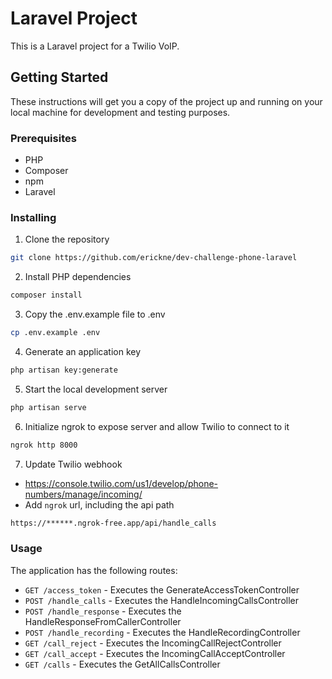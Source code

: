 # Laravel Project

This is a Laravel project for a Twilio VoIP.

## Getting Started

These instructions will get you a copy of the project up and running on your local machine for development and testing purposes.

### Prerequisites

- PHP
- Composer
- npm
- Laravel

### Installing

1. Clone the repository
```bash
git clone https://github.com/erickne/dev-challenge-phone-laravel
```

2. Install PHP dependencies
```bash
composer install
```

3. Copy the .env.example file to .env
```bash
cp .env.example .env
```

4. Generate an application key

```bash
php artisan key:generate
```

5. Start the local development server
```bash
php artisan serve
```

6. Initialize ngrok to expose server and allow Twilio to connect to it
```bash
ngrok http 8000
```

7. Update Twilio webhook

- https://console.twilio.com/us1/develop/phone-numbers/manage/incoming/
- Add `ngrok` url, including the api path
```txt
https://******.ngrok-free.app/api/handle_calls
```

### Usage
The application has the following routes:

- `GET /access_token` - Executes the GenerateAccessTokenController
- `POST /handle_calls` - Executes the HandleIncomingCallsController
- `POST /handle_response` - Executes the HandleResponseFromCallerController
- `POST /handle_recording` - Executes the HandleRecordingController
- `GET /call_reject` - Executes the IncomingCallRejectController
- `GET /call_accept` - Executes the IncomingCallAcceptController
- `GET /calls` - Executes the GetAllCallsController
